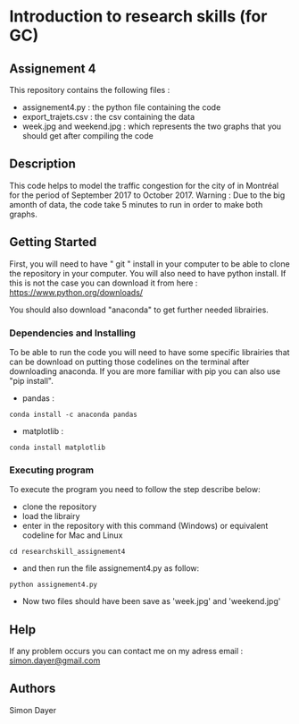 # Introduction to research skills (for GC)
## Assignement 4 

This repository contains the following files :
* assignement4.py : the python file containing the code 
* export_trajets.csv : the csv containing the data 
* week.jpg and weekend.jpg : which represents the two graphs that you should get after compiling the code


## Description

This code helps to model the traffic congestion for the city of in Montréal for the period of September 2017 to October 2017.
Warning : Due to the big amonth of data, the code take 5 minutes to run in order to make both graphs.

## Getting Started

First, you will need to have " git " install in your computer to be able to clone the repository in your computer. You will also need to have python install. If this is not the case you can download it from here : https://www.python.org/downloads/ 

You should also download "anaconda" to get further needed librairies. 

### Dependencies and Installing

To be able to run the code you will need to have some specific librairies that can be download on putting those codelines on the terminal after downloading anaconda. 
If you are more familiar with pip you can also use "pip install".

* pandas : 
```
conda install -c anaconda pandas
```

* matplotlib :

```
conda install matplotlib
```

### Executing program

To execute the program you need to follow the step describe below:
* clone the repository 
* load the librairy
* enter in the repository with this command (Windows) or equivalent codeline for Mac and Linux
```
cd researchskill_assignement4
```
* and then run the file assignement4.py as follow:
```
python assignement4.py
```
* Now two files should have been save as 'week.jpg' and 'weekend.jpg'

## Help

If any problem occurs you can contact me on my adress email : simon.dayer@gmail.com

## Authors

Simon Dayer
